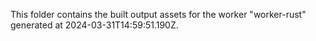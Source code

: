 This folder contains the built output assets for the worker "worker-rust" generated at 2024-03-31T14:59:51.190Z.